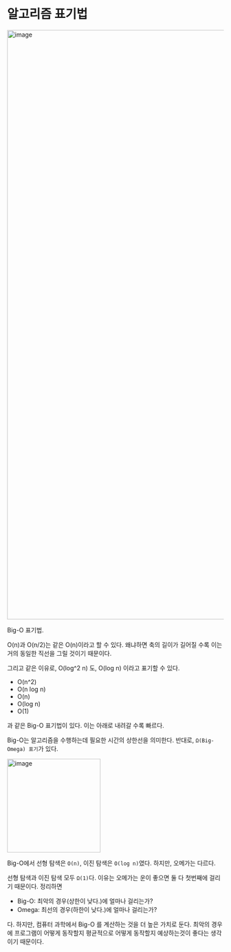 # 알고리즘 표기법

<img width="1366" alt="image" src="https://github.com/pozafly/TIL/assets/59427983/2fe70601-e53d-472e-a856-52c98ef76e56">

Big-O 표기법.

O(n)과 O(n/2)는 같은 O(n)이라고 할 수 있다. 왜냐하면 축의 길이가 길어질 수록 이는 거의 동일한 직선을 그릴 것이기 때문이다.

그리고 같은 이유로, O(log^2 n) 도, O(log n) 이라고 표기할 수 있다.

- O(n^2)
- O(n log n)
- O(n)
- O(log n)
- O(1)

과 같은 Big-O 표기법이 있다. 이는 아래로 내려갈 수록 빠르다.

Big-O는 알고리즘을 수행하는데 필요한 시간의 상한선을 의미한다. 반대로, `Ω(Big-Omega) 표기`가 있다.

<img width="217" alt="image" src="https://github.com/pozafly/TIL/assets/59427983/d3048b52-d35c-4ff9-aae7-e077450acf34">

Big-O에서 선형 탐색은 `O(n)`, 이진 탐색은 `O(log n)`였다. 하지만, 오메가는 다르다.

선형 탐색과 이진 탐색 모두 `Ω(1)`다. 이유는 오메가는 운이 좋으면 둘 다 첫번째에 걸리기 때문이다. 정리하면

- Big-O: 최악의 경우(상한이 낮다.)에 얼마나 걸리는가?
- Omega: 최선의 경우(하한이 낮다.)에 얼마나 걸리는가?

다. 하지만, 컴퓨터 과학에서 Big-O 를 계산하는 것을 더 높은 가치로 둔다. 최악의 경우에 프로그램이 어떻게 동작할지 평균적으로 어떻게 동작할지 예상하는것이 좋다는 생각이기 때문이다.
